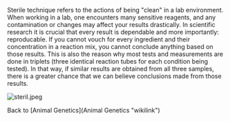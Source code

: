 Sterile technique refers to the actions of being "clean" in a lab
environment. When working in a lab, one encounters many sensitive
reagents, and any contamination or changes may affect your results
drastically. In scientific research it is crucial that every result is
dependable and more importantly: reproducable. If you cannot vouch for
every ingredient and their concentration in a reaction mix, you cannot
conclude anything based on those results. This is also the reason why
most tests and measurements are done in triplets (three identical
reaction tubes for each condition being tested). In that way, if similar
results are obtained from all three samples, there is a greater chance
that we can believe conclusions made from those results.

![]( steril.jpeg " steril.jpeg")

Back to [Animal Genetics](Animal Genetics "wikilink")

